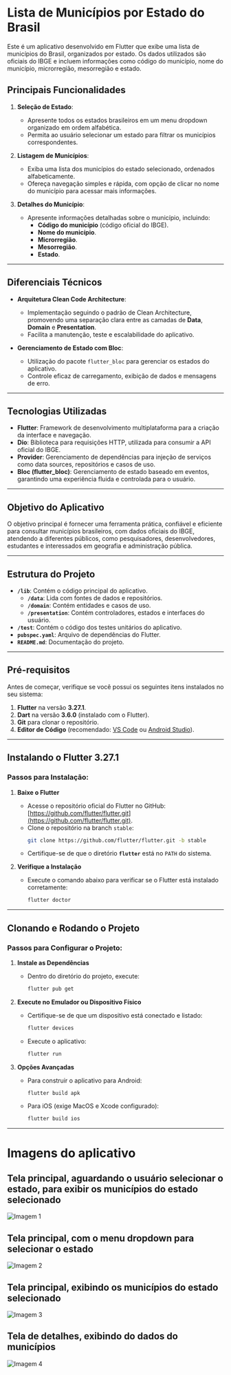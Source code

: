 # **Lista de Municípios por Estado do Brasil**

Este é um aplicativo desenvolvido em Flutter que exibe uma lista de municípios do Brasil, organizados por estado. Os dados utilizados são oficiais do IBGE e incluem informações como código do município, nome do município, microrregião, mesorregião e estado.

## **Principais Funcionalidades**

1. **Seleção de Estado**:
   - Apresente todos os estados brasileiros em um menu dropdown organizado em ordem alfabética.
   - Permita ao usuário selecionar um estado para filtrar os municípios correspondentes.

2. **Listagem de Municípios**:
   - Exiba uma lista dos municípios do estado selecionado, ordenados alfabeticamente.
   - Ofereça navegação simples e rápida, com opção de clicar no nome do município para acessar mais informações.

3. **Detalhes do Município**:
   - Apresente informações detalhadas sobre o município, incluindo:
      - **Código do município** (código oficial do IBGE).
      - **Nome do município**.
      - **Microrregião**.
      - **Mesorregião**.
      - **Estado**.

---

## **Diferenciais Técnicos**

- **Arquitetura Clean Code Architecture**:
   - Implementação seguindo o padrão de Clean Architecture, promovendo uma separação clara entre as camadas de **Data**, **Domain** e **Presentation**.
   - Facilita a manutenção, teste e escalabilidade do aplicativo.

- **Gerenciamento de Estado com Bloc**:
   - Utilização do pacote `flutter_bloc` para gerenciar os estados do aplicativo.
   - Controle eficaz de carregamento, exibição de dados e mensagens de erro.

---

## **Tecnologias Utilizadas**

- **Flutter**: Framework de desenvolvimento multiplataforma para a criação da interface e navegação.
- **Dio**: Biblioteca para requisições HTTP, utilizada para consumir a API oficial do IBGE.
- **Provider**: Gerenciamento de dependências para injeção de serviços como data sources, repositórios e casos de uso.
- **Bloc (flutter_bloc)**: Gerenciamento de estado baseado em eventos, garantindo uma experiência fluida e controlada para o usuário.

---

## **Objetivo do Aplicativo**

O objetivo principal é fornecer uma ferramenta prática, confiável e eficiente para consultar municípios brasileiros, com dados oficiais do IBGE, atendendo a diferentes públicos, como pesquisadores, desenvolvedores, estudantes e interessados em geografia e administração pública.

---

## **Estrutura do Projeto**

- **`/lib`**: Contém o código principal do aplicativo.
   - **`/data`**: Lida com fontes de dados e repositórios.
   - **`/domain`**: Contém entidades e casos de uso.
   - **`/presentation`**: Contém controladores, estados e interfaces do usuário.
- **`/test`**: Contém o código dos testes unitários do aplicativo.
- **`pubspec.yaml`**: Arquivo de dependências do Flutter.
- **`README.md`**: Documentação do projeto.

---

## **Pré-requisitos**

Antes de começar, verifique se você possui os seguintes itens instalados no seu sistema:

1. **Flutter** na versão **3.27.1**.
2. **Dart** na versão **3.6.0** (instalado com o Flutter).
3. **Git** para clonar o repositório.
4. **Editor de Código** (recomendado: [VS Code](https://code.visualstudio.com/) ou [Android Studio](https://developer.android.com/studio)).

---

## **Instalando o Flutter 3.27.1**

### **Passos para Instalação:**

1. **Baixe o Flutter**
   - Acesse o repositório oficial do Flutter no GitHub: [https://github.com/flutter/flutter.git](https://github.com/flutter/flutter.git).
   - Clone o repositório na branch `stable`:
     ```bash
     git clone https://github.com/flutter/flutter.git -b stable
     ```
   - Certifique-se de que o diretório **`flutter`** está no `PATH` do sistema.


3. **Verifique a Instalação**
   - Execute o comando abaixo para verificar se o Flutter está instalado corretamente:
     ```bash
     flutter doctor
     ```
---

## **Clonando e Rodando o Projeto**

### **Passos para Configurar o Projeto:**



1. **Instale as Dependências**
   - Dentro do diretório do projeto, execute:
     ```bash
     flutter pub get
     ```

2. **Execute no Emulador ou Dispositivo Físico**
   - Certifique-se de que um dispositivo está conectado e listado:
     ```bash
     flutter devices
     ```
   - Execute o aplicativo:
     ```bash
     flutter run
     ```

3. **Opções Avançadas**
   - Para construir o aplicativo para Android:
     ```bash
     flutter build apk
     ```
   - Para iOS (exige MacOS e Xcode configurado):
     ```bash
     flutter build ios
     ```

---

# Imagens do aplicativo

## Tela principal, aguardando o usuário selecionar o estado, para exibir os municípios do estado selecionado
![Imagem 1](assets/1.jpeg)

## Tela principal, com o menu dropdown para selecionar o estado
![Imagem 2](assets/2.jpeg)

## Tela principal, exibindo os municípios do estado selecionado
![Imagem 3](assets/3.jpeg)

## Tela de detalhes, exibindo do dados do municípios
![Imagem 4](assets/4.jpeg)
